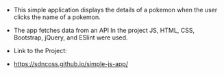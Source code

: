 - This simple application displays the details of a pokemon when the user clicks the name of a pokemon.

- The app fetches data from an API In the project JS, HTML, CSS, Bootstrap, jQuery, and ESlint were used.

- Link to the Project:

- https://sdncoss.github.io/simple-js-app/